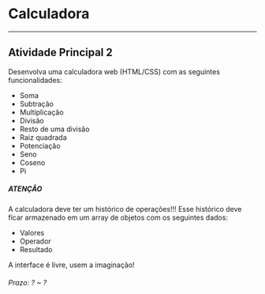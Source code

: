 # Calculadora

---

## Atividade Principal 2  

Desenvolva uma calculadora web (HTML/CSS) com as seguintes funcionalidades:  

* Soma  
* Subtração  
* Multiplicação  
* Divisão  
* Resto de uma divisão  
* Raiz quadrada  
* Potenciação  
* Seno  
* Coseno  
* Pi  

##### ATENÇÃO  
A calculadora deve ter um histórico de operações!!! Esse histórico deve ficar armazenado em um array de objetos com os seguintes dados:  
- Valores  
- Operador  
- Resultado  

A interface é livre, usem a imaginação!  

###### Prazo: ? ~ ?  
